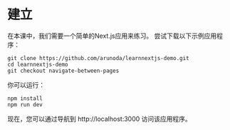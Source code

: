 # 建立

在本课中，我们需要一个简单的Next.js应用来练习。 尝试下载以下示例应用程序：

```
git clone https://github.com/arunoda/learnnextjs-demo.git
cd learnnextjs-demo
git checkout navigate-between-pages
```

你可以运行：

```
npm install
npm run dev
```

现在，您可以通过导航到 http://localhost:3000 访问该应用程序。
